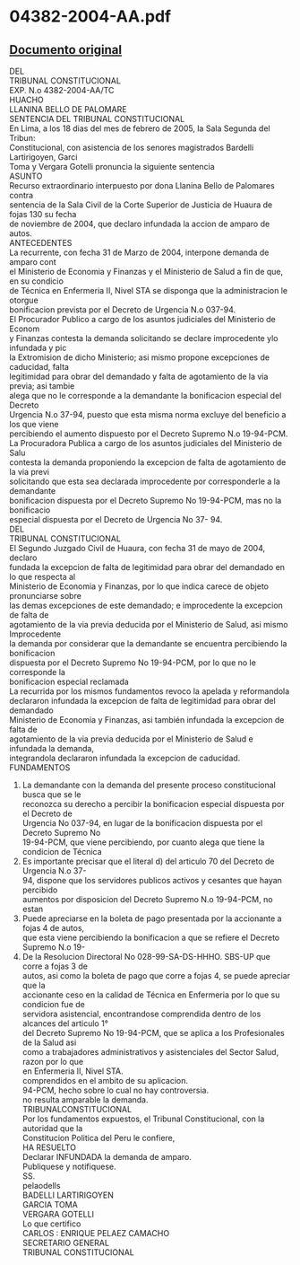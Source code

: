 
04382-2004-AA.pdf
=================
  
[Documento original](https://tc.gob.pe/jurisprudencia/2005/04382-2004-AA.pdf)  
---  
DEL  
TRIBUNAL CONSTITUCIONAL  
EXP. N.o 4382-2004-AA/TC  
HUACHO  
LLANINA BELLO DE PALOMARE  
SENTENCIA DEL TRIBUNAL CONSTITUCIONAL  
En Lima, a los 18 dias del mes de febrero de 2005, la Sala Segunda del Tribun:  
Constitucional, con asistencia de los senores magistrados Bardelli Lartirigoyen, Garci  
Toma y Vergara Gotelli pronuncia la siguiente sentencia  
ASUNTO  
Recurso extraordinario interpuesto por dona Llanina Bello de Palomares contra  
sentencia de la Sala Civil de la Corte Superior de Justicia de Huaura de fojas 130 su fecha  
de noviembre de 2004, que declaro infundada la accion de amparo de autos.  
ANTECEDENTES  
La recurrente, con fecha 31 de Marzo de 2004, interpone demanda de amparo cont  
el Ministerio de Economia y Finanzas y el Ministerio de Salud a fin de que, en su condicio  
de Técnica en Enfermeria II, Nivel STA se disponga que la administracion le otorgue  
bonificacion prevista por el Decreto de Urgencia N.o 037-94.  
El Procurador Publico a cargo de los asuntos judiciales del Ministerio de Econom  
y Finanzas contesta la demanda solicitando se declare improcedente ylo infundada y pic  
la Extromision de dicho Ministerio; asi mismo propone excepciones de caducidad, falta  
legitimidad para obrar del demandado y falta de agotamiento de la via previa; asi tambie  
alega que no le corresponde a la demandante la bonificacion especial del Decreto  
Urgencia N.o 37-94, puesto que esta misma norma excluye del beneficio a los que viene  
percibiendo el aumento dispuesto por el Decreto Supremo N.o 19-94-PCM.  
La Procuradora Publica a cargo de los asuntos judiciales del Ministerio de Salu  
contesta la demanda proponiendo la excepcion de falta de agotamiento de la via previ  
solicitando que esta sea declarada improcedente por corresponderle a la demandante  
bonificacion dispuesta por el Decreto Supremo No 19-94-PCM, mas no la bonificacio  
especial dispuesta por el Decreto de Urgencia No 37- 94.  
DEL  
TRIBUNAL CONSTITUCIONAL  
El Segundo Juzgado Civil de Huaura, con fecha 31 de mayo de 2004, declaro  
fundada la excepcion de falta de legitimidad para obrar del demandado en lo que respecta al  
Ministerio de Economia y Finanzas, por lo que indica carece de objeto pronunciarse sobre  
las demas excepciones de este demandado; e improcedente la excepcion de falta de  
agotamiento de la via previa deducida por el Ministerio de Salud, asi mismo Improcedente  
la demanda por considerar que la demandante se encuentra percibiendo la bonificacion  
dispuesta por el Decreto Supremo No 19-94-PCM, por lo que no le corresponde la  
bonificacion especial reclamada  
La recurrida por los mismos fundamentos revoco la apelada y reformandola  
declararon infundada la excepcion de falta de legitimidad para obrar del demandado  
Ministerio de Economia y Finanzas, asi también infundada la excepcion de falta de  
agotamiento de la via previa deducida por el Ministerio de Salud e infundada la demanda,  
integrandola declararon infundada la excepcion de caducidad.  
FUNDAMENTOS  
1. La demandante con la demanda del presente proceso constitucional busca que se le  
reconozca su derecho a percibir la bonificacion especial dispuesta por el Decreto de  
Urgencia No 037-94, en lugar de la bonificacion dispuesta por el Decreto Supremo No  
19-94-PCM, que viene percibiendo, por cuanto alega que tiene la condicion de Técnica  
2. Es importante precisar que el literal d) del articulo 70 del Decreto de Urgencia N.o 37-  
94, dispone que los servidores publicos activos y cesantes que hayan percibido  
aumentos por disposicion del Decreto Supremo N.o 19-94-PCM, no estan  
3. Puede apreciarse en la boleta de pago presentada por la accionante a fojas 4 de autos,  
que esta viene percibiendo la bonificacion a que se refiere el Decreto Supremo N.o 19-  
4. De la Resolucion Directoral No 028-99-SA-DS-HHHO. SBS-UP que corre a fojas 3 de  
autos, asi como la boleta de pago que corre a fojas 4, se puede apreciar que la  
accionante ceso en la calidad de Técnica en Enfermeria por lo que su condicion fue de  
servidora asistencial, encontrandose comprendida dentro de los alcances del articulo 1°  
del Decreto Supremo No 19-94-PCM, que se aplica a los Profesionales de la Salud asi  
como a trabajadores administrativos y asistenciales del Sector Salud, razon por lo que  
en Enfermeria II, Nivel STA.  
comprendidos en el ambito de su aplicacion.  
94-PCM, hecho sobre lo cual no hay controversia.  
no resulta amparable la demanda.  
TRIBUNALCONSTITUCIONAL  
Por los fundamentos expuestos, el Tribunal Constitucional, con la autoridad que la  
Constitucion Politica del Peru le confiere,  
HA RESUELTO  
Declarar INFUNDADA la demanda de amparo.  
Publiquese y notifiquese.  
SS.  
pelaodells  
BADELLI LARTIRIGOYEN  
GARCIA TOMA  
VERGARA GOTELLI  
Lo que certifico  
CARLOS : ENRIQUE PELAEZ CAMACHO  
SECRETARIO GENERAL  
TRIBUNAL CONSTITUCIONAL